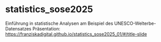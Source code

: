 # statistics_sose2025
Einführung in statistische Analysen am Beispiel des UNESCO-Welterbe-Datensatzes
Präsentation: https://franziskadigital.github.io/statistics_sose2025_01/#/title-slide

